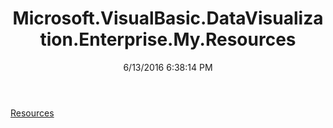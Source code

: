 ﻿---
title: Microsoft.VisualBasic.DataVisualization.Enterprise.My.Resources
date: 6/13/2016 6:38:14 PM
---

[Resources](T-Microsoft.VisualBasic.DataVisualization.Enterprise.My.Resources.Resources.html)
